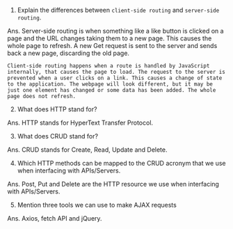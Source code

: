1.  Explain the differences between `client-side routing` and `server-side routing`.

Ans. Server-side routing is when something like a like button is clicked on       a page and the URL changes taking them to a new page. This causes the        whole page to refresh.  A new Get request is sent to the server and          sends back a new page, discarding the old page.

    Client-side routing happens when a route is handled by JavaScript internally, that causes the page to load. The request to the server is prevented when a user clicks on a link. This causes a change of state to the application. The webpage will look different, but it may be just one element has changed or some data has been added. The whole page does not refresh.

2.  What does HTTP stand for?

Ans. HTTP stands for HyperText Transfer Protocol.

3.  What does CRUD stand for?

Ans. CRUD stands for Create, Read, Update and Delete.

4.  Which HTTP methods can be mapped to the CRUD acronym that we use when interfacing with APIs/Servers.

Ans. Post, Put and Delete are the HTTP resource we use when interfacing with      APIs/Servers.

5.  Mention three tools we can use to make AJAX requests

Ans. Axios, fetch API and jQuery.